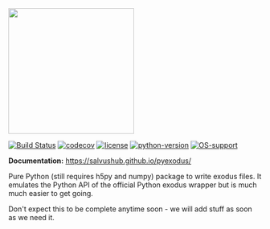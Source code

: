 <img src="http://salvushub.github.io/pyexodus/_static/logo.svg" width="250">

[![Build Status](https://travis-ci.org/krischer/instaseis.svg?branch=master)](https://travis-ci.org/krischer/instaseis) [![codecov](https://codecov.io/gh/SalvusHub/pyexodus/branch/master/graph/badge.svg)](https://codecov.io/gh/SalvusHub/pyexodus) [![license](https://img.shields.io/badge/license-MIT-F57F17.svg)](https://opensource.org/licenses/MIT) [![python-version](https://img.shields.io/badge/python-2.7,3.4,3.5-blue.svg)](http://python.org)
[![OS-support](https://img.shields.io/badge/OS-linux,win,osx-850A8B.svg)](https://github.com/SalvusHub/pyexodus)


**Documentation:** https://salvushub.github.io/pyexodus/

Pure Python (still requires h5py and numpy) package to write exodus files. It
emulates the Python API of the official Python exodus wrapper but is much much
easier to get going.

Don't expect this to be complete anytime soon - we will add stuff as soon as we
need it.
